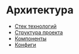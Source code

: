 Архитектура
===========

* [Стек технологий](stack/README.md)
* [Структура проекта](project-structure/README.md)
* [Компоненты](components/README.md)
* [Конфиги](configs/README.md)
